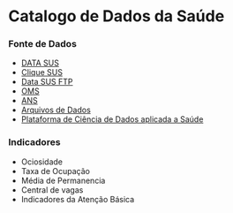 # Catalogo de Dados da Saúde


### Fonte de Dados

- [DATA SUS](http://www2.datasus.gov.br/DATASUS/index.php?area=0901&item=1)   
- [Clique SUS](https://www.cliquesus.com.br/)
- [Data SUS FTP](http://ftp.datasus.gov.br/)
- [OMS](https://www.who.int/gho/themes/en/)
- [ANS](http://www.ans.gov.br/planos-de-saude-e-operadoras/informacoes-e-avaliacoes-de-operadoras)
- [Arquivos de Dados](http://www2.datasus.gov.br/DATASUS/index.php?area=0901&item=1)
- [Plataforma de Ciência de Dados aplicada a Saúde](https://bigdata.icict.fiocruz.br/)

### Indicadores
 - Ociosidade
  - Taxa de Ocupação
  - Média de Permanencia
 - Central de vagas
 - Indicadores da Atenção Básica

